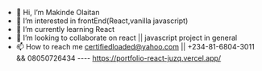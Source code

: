 - 👋 Hi, I’m Makinde Olaitan
- 👀 I’m interested in frontEnd(React,vanilla javascript)
- 🌱 I’m currently learning React
- 💞️ I’m looking to collaborate on react || javascript project in general
- 📫 How to reach me certifiedloaded@yahoo.com || +234-81-6804-3011 && 08050726434 
---- https://portfolio-react-juzq.vercel.app/
